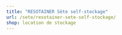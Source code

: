 ```yaml
---
title: "RESOTAINER Sète self-stockage"
url: /sete/resotainer-sete-self-stockage/
shop: location de stockage
---
```

